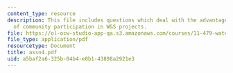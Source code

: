 ```yaml
---
content_type: resource
description: This file includes questions which deal with the advantages and challenges
  of community participation in W&S projects.
file: https://ol-ocw-studio-app-qa.s3.amazonaws.com/courses/11-479-water-and-sanitation-infrastructure-planning-in-developing-countries-spring-2005/a5baf2a6325b04b4e0b143898a2921e3_assn4.pdf
file_type: application/pdf
resourcetype: Document
title: assn4.pdf
uid: a5baf2a6-325b-04b4-e0b1-43898a2921e3
---
```

